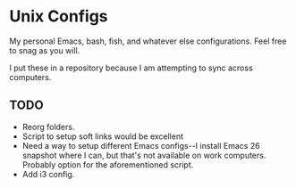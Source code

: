 # Unix Configs

My personal Emacs, bash, fish, and whatever else configurations.  Feel free to snag as you will.

I put these in a repository because I am attempting to sync across computers.

## TODO
* Reorg folders.
* Script to setup soft links would be excellent
* Need a way to setup different Emacs configs--I install Emacs 26 snapshot where I can, but that's not available on work computers.  Probably option for the aforementioned script.
* Add i3 config.
